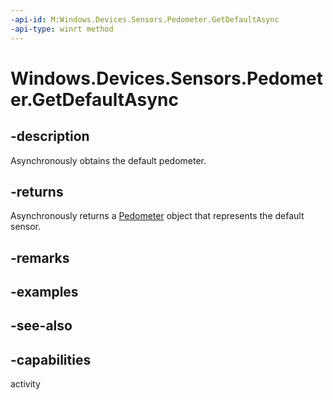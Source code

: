 ----api-id: M:Windows.Devices.Sensors.Pedometer.GetDefaultAsync
-api-type: winrt method
---<!-- Method syntaxpublic Windows.Foundation.IAsyncOperation<Windows.Devices.Sensors.Pedometer> GetDefaultAsync()--># Windows.Devices.Sensors.Pedometer.GetDefaultAsync## -descriptionAsynchronously obtains the default pedometer.## -returnsAsynchronously returns a [Pedometer](pedometer.md) object that represents the default sensor.## -remarks## -examples## -see-also## -capabilitiesactivity